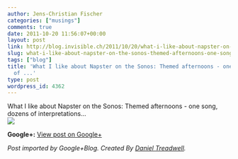 ```yaml
---
author: Jens-Christian Fischer
categories: ["musings"]
comments: true
date: 2011-10-20 11:56:07+00:00
layout: post
link: http://blog.invisible.ch/2011/10/20/what-i-like-about-napster-on-the-sonos-themed-afternoons-one-song-dozens-of/
slug: what-i-like-about-napster-on-the-sonos-themed-afternoons-one-song-dozens-of
tags: ["blog"]
title: 'What I like about Napster on the Sonos: Themed afternoons - one song, dozens
  of ...'
type: post
wordpress_id: 4362
---
```


What I like about Napster on the Sonos: Themed afternoons - one song, dozens of interpretations...  
[![](https://lh4.googleusercontent.com/-AgIue2GsMhA/TqAMUFerWWI/AAAAAAAAADQ/-vTFBChGaZ0/Bildschirmfoto%2B2011-10-20%2Bum%2B13.55.09.png)](https://lh4.googleusercontent.com/-AgIue2GsMhA/TqAMUFerWWI/AAAAAAAAADQ/-vTFBChGaZ0/Bildschirmfoto%2B2011-10-20%2Bum%2B13.55.09.png)

**Google+:** [View post on Google+](https://plus.google.com/109789939743085010576/posts/YZCDagvhCMF)

  
  
_Post imported by Google+Blog.  Created By [Daniel Treadwell](http://minimali.se/)._
